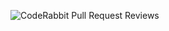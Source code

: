 ![CodeRabbit Pull Request Reviews](https://img.shields.io/coderabbit/prs/github/BTheofil/RecipeRefactor?utm_source=oss&utm_medium=github&utm_campaign=BTheofil%2FRecipeRefactor&labelColor=171717&color=FF570A&link=https%3A%2F%2Fcoderabbit.ai&label=CodeRabbit+Reviews)
